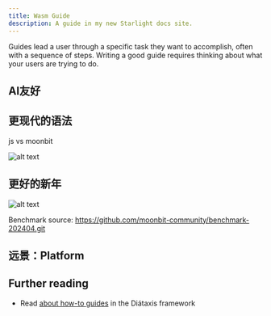 ```yaml
---
title: Wasm Guide
description: A guide in my new Starlight docs site.
---
```


Guides lead a user through a specific task they want to accomplish, often with a sequence of steps.
Writing a good guide requires thinking about what your users are trying to do.

## AI友好


## 更现代的语法

js vs moonbit

![alt text](https://www.moonbitlang.com/assets/images/JS-Moonbit-36343be1325790b26490bd610a14fb0e.png)

## 更好的新年

![alt text](https://www.moonbitlang.com/assets/images/Iter_comp-84c6f22f28f9e048875f39ae6cb7be3a.png)

Benchmark source: https://github.com/moonbit-community/benchmark-202404.git

## 远景：Platform

## Further reading

- Read [about how-to guides](https://diataxis.fr/how-to-guides/) in the Diátaxis framework
